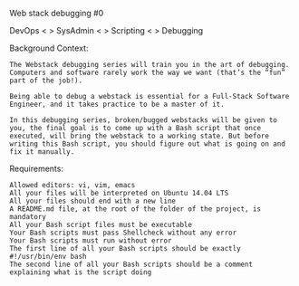 Web stack debugging #0

DevOps < > SysAdmin < > Scripting < > Debugging

Background Context:

    The Webstack debugging series will train you in the art of debugging. Computers and software rarely work the way we want (that’s the “fun” part of the job!).

    Being able to debug a webstack is essential for a Full-Stack Software Engineer, and it takes practice to be a master of it.

    In this debugging series, broken/bugged webstacks will be given to you, the final goal is to come up with a Bash script that once executed, will bring the webstack to a working state. But before writing this Bash script, you should figure out what is going on and fix it manually.

Requirements:

    Allowed editors: vi, vim, emacs
    All your files will be interpreted on Ubuntu 14.04 LTS
    All your files should end with a new line
    A README.md file, at the root of the folder of the project, is mandatory
    All your Bash script files must be executable
    Your Bash scripts must pass Shellcheck without any error
    Your Bash scripts must run without error
    The first line of all your Bash scripts should be exactly #!/usr/bin/env bash
    The second line of all your Bash scripts should be a comment explaining what is the script doing

